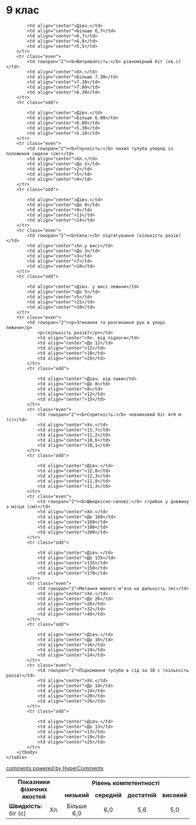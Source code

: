 <div id="hypercomments_widget" class="js-hypercomments-widget invisible"></div>

9 клас
=============================

<table>
	<tbody>
		<tr>
		<td rowspan="2" colspan="2" align="center"><b>Показники фізичних якостей</b></td>
			<td colspan="4" align="center"><b>Рівень компетентності</b></td>
		</tr>
		<tr class="odd">
			<td align="center"><b>низький</b></td>
			<td align="center"><b>середній</b></td>
			<td align="center"><b>достатній</b></td>
			<td align="center"><b>високий</b></td>
		</tr>
		<tr class="even">
			<td rowspan="2"><b>Швидкість:</b> біг (с)</td>
			<td align="center">Хл.</td>
			<td align="center">Більше 6,0</td>
			<td align="center">6,0</td>
			<td align="center">5,6</td>
			<td align="center">5,0</td>
		</tr>
		<tr class="odd">
		
			<td align="center">Дівч.</td>
			<td align="center">Більше 6,7</td>
			<td align="center">6,7</td>
			<td align="center">6,0</td>
			<td align="center">5,5</td>
		</tr>
		<tr class="even">
			<td rowspan="2"><b>Витривалість:</b> рівномірний біг (хв.с)</td>
			<td align="center">Хл.</td>
			<td align="center">Більше 7.30</td>
			<td align="center">7.30</td>
			<td align="center">7.00</td>
			<td align="center">6.30</td>
		</tr>
		<tr class="odd">
		
			<td align="center">Дівч.</td>
			<td align="center">Більше 6.00</td>
			<td align="center">6.00</td>
			<td align="center">5.30</td>
			<td align="center">5.10</td>
		</tr>
		<tr class="even">
			<td rowspan="2"><b>Гнучкість:</b> нахил тулуба уперед із положення сидячи (см)</td>
			<td align="center">Хл.</td>
			<td align="center">До 2</td>
			<td align="center">2</td>
			<td align="center">5</td>
			<td align="center">9</td>
		</tr>
		<tr class="odd">
		
			<td align="center">Дівч.</td>
			<td align="center">До 9</td>
			<td align="center">9</td>
			<td align="center">11</td>
			<td align="center">14</td>
		</tr>
		<tr class="even">
			<td rowspan="2"><b>Сила:</b> підтягування (кількість разів)</td>
			<td align="center">Хл.у висі</td>
			<td align="center">До 3</td>
			<td align="center">3</td>
			<td align="center">7</td>
			<td align="center">10</td>
		</tr>
		<tr class="odd">
		
			<td align="center">Дівч. у висі лежачи</td>
			<td align="center">До 5</td>
			<td align="center">5</td>
			<td align="center">15</td>
			<td align="center">18</td>
		</tr>
		<tr class="even">
			<td rowspan="2"><p>Згинання та розгинання рук в упорі лежачи</p>
				<p>(кількість разів)</p></td>
				<td align="center">Хл. від підлоги</td>
				<td align="center">До 12</td>
				<td align="center">12</td>
				<td align="center">18</td>
				<td align="center">25</td>
			</tr>
			<tr class="odd">
			
				<td align="center">Дівч. від лави</td>
				<td align="center">До 8</td>
				<td align="center">8</td>
				<td align="center">12</td>
				<td align="center">15</td>
			</tr>
			<tr class="even">
				<td rowspan="2"><b>Спритність:</b> човниковий біг 4×9 м (с)</td>
				<td align="center">Хл.</td>
				<td align="center">11,7</td>
				<td align="center">11,2</td>
				<td align="center">10,6</td>
				<td align="center">10,1</td>
			</tr>
			<tr class="odd">
			
				<td align="center">Дівч.</td>
				<td align="center">12,8</td>
				<td align="center">12,3</td>
				<td align="center">11,8</td>
				<td align="center">11,3</td>
			</tr>
			<tr class="even">
				<td rowspan="2"><b>Швидкісно-силові:</b> стрибок у довжину з місця (см)</td>
				<td align="center">Хл.</td>
				<td align="center">До 160</td>
				<td align="center">160</td>
				<td align="center">180</td>
				<td align="center">200</td>
			</tr>
			<tr class="odd">
			
				<td align="center">Дівч.</td>
				<td align="center">До 135</td>
				<td align="center">135</td>
				<td align="center">150</td>
				<td align="center">170</td>
			</tr>
			<tr class="even">
				<td rowspan="2">Метання малого м’яча на дальність (м)</td>
				<td align="center">Хл.</td>
				<td align="center">До 26</td>
				<td align="center">26</td>
				<td align="center">32</td>
				<td align="center">40</td>
			</tr>
			<tr class="odd">
			
				<td align="center">Дівч.</td>
				<td align="center">До 16</td>
				<td align="center">16</td>
				<td align="center">19</td>
				<td align="center">24</td>
			</tr>
			<tr class="even">
				<td rowspan="2">Піднімання тулуба в сід за 30 с (кількість разів)</td>
				<td align="center">Хл.</td>
				<td align="center">До 14</td>
				<td align="center">14</td>
				<td align="center">20</td>
				<td align="center">26</td>
			</tr>
			<tr class="odd">
			
				<td align="center">Дівч.</td>
				<td align="center">До 13</td>
				<td align="center">13</td>
				<td align="center">19</td>
				<td align="center">25</td>
			</tr>
		</tbody>
	</table>

<div class="js-hypercomments-container">
	<a href="http://hypercomments.com" class="hc-link" title="comments widget">comments powered by HyperComments</a>
</div>